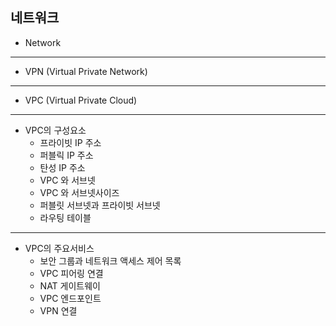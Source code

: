 ## 네트워크

* Network
---
* VPN (Virtual Private Network)
---
* VPC (Virtual Private Cloud)
---
* VPC의 구성요소
    * 프라이빗 IP 주소
    * 퍼블릭 IP 주소
    * 탄성 IP 주소
    * VPC 와 서브넷
    * VPC 와 서브넷사이즈
    * 퍼블릿 서브넷과 프라이빗 서브넷
    * 라우팅 테이블
---
* VPC의 주요서비스
    * 보안 그룹과 네트워크 액세스 제어 목록
    * VPC 피어링 연결
    * NAT 게이트웨이
    * VPC 엔드포인트
    * VPN 연결